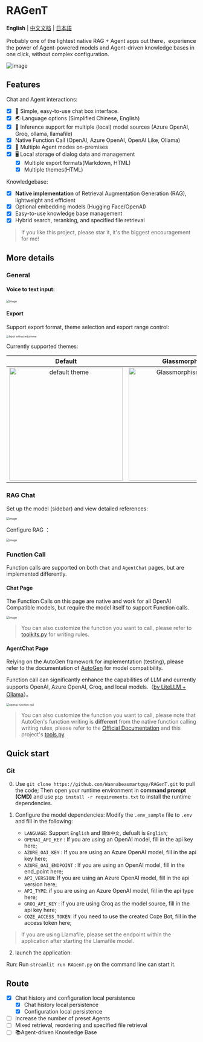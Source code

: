 # RAGenT

**English** | [中文文档](./docs/README_zh.md) | [日本語](./docs/README_ja.md)

Probably one of the lightest native RAG + Agent apps out there，experience the power of Agent-powered models and Agent-driven knowledge bases in one click, without complex configuration.

![image](https://github.com/user-attachments/assets/f50c9b86-55c8-4881-a7cf-b2ccf3b35ece)

## Features

Chat and Agent interactions:
- [x] 💭 Simple, easy-to-use chat box interface.
- [x] 🌏️ Language options (Simplified Chinese, English)
- [x] 🔧 Inference support for multiple (local) model sources (Azure OpenAI, Groq, ollama, llamafile)
- [x] Native Function Call (OpenAI, Azure OpenAI, OpenAI Like, Ollama)
- [x] 🤖 Multiple Agent modes on-premises
- [x] 🖥️ Local storage of dialog data and management
  - [x] Multiple export formats(Markdown, HTML)
  - [x] Multiple themes(HTML)

Knowledgebase:
- [x] **Native implementation** of Retrieval Augmentation Generation (RAG), lightweight and efficient
- [x] Optional embedding models (Hugging Face/OpenAI)
- [x] Easy-to-use knowledge base management
- [x] Hybrid search, reranking, and specified file retrieval

> If you like this project, please star it, it's the biggest encouragement for me!

## More details

### General

#### Voice to text input:

<img src="https://github.com/user-attachments/assets/37ea413d-5ef6-4783-a2da-ed6d1d010f58" alt="image" style="zoom:50%;" />

#### Export

Support export format, theme selection and export range control:

<img src="https://github.com/user-attachments/assets/f4e1461e-2334-4b45-b4d9-2ff0d79a0e63" alt="Export settings and preview" style="zoom:40%;" />

Currently supported themes: 

| Default | Glassmorphism |
| :-----: | :-----------: |
| <img src="https://github.com/user-attachments/assets/6ac8132c-0821-4487-9a1a-a0297a35783a" alt="default theme" width="300" /> | <img src="https://github.com/user-attachments/assets/87b07e86-dd98-4e66-a850-17b776fbeb1c" alt="Glassmorphism theme" width="300" /> |



### RAG Chat

Set up the model (sidebar) and view detailed references:

<img src="https://github.com/user-attachments/assets/4fba2259-3362-42b2-a4d5-85e0658d7720" alt="image" style="zoom:50%;" />

Configure RAG ：

<img src="https://github.com/user-attachments/assets/565d96dc-3f42-4f7d-a368-55af9f4a5d77" alt="image" style="zoom:50%;" />

### Function Call

Function calls are supported on both `Chat` and `AgentChat` pages, but are implemented differently.

#### Chat Page

The Function Calls on this page are native and work for all OpenAI Compatible models, but require the model itself to support Function calls.

<img src="https://github.com/user-attachments/assets/75163c4d-bcd2-4ef0-83d5-ab27c6527715" alt="image" style="zoom:50%;" />

> You can also customize the function you want to call, please refer to [toolkits.py](tools/toolkits.py) for writing rules.

#### AgentChat Page

Relying on the AutoGen framework for implementation (testing), please refer to the documentation of [AutoGen](https://github.com/microsoft/autogen) for model compatibility.

Function call can significantly enhance the capabilities of LLM and currently supports OpenAI, Azure OpenAI, Groq, and local models.（[by LiteLLM + Ollama](https://microsoft.github.io/autogen/docs/topics/non-openai-models/local-litellm-ollama#using-litellmollama-with-autogen)）。

<img src="https://github.com/user-attachments/assets/4eabcedb-5717-46b1-b2f4-4324b5f1fb67" alt="openai function call" style="zoom:50%;" />

> You can also customize the function you want to call, please note that AutoGen's function writing is **different** from the native function calling writing rules, please refer to the [Official Documentation](https://microsoft.github.io/autogen/docs/tutorial/tool-use/) and this project's [tools.py](llm/aoai/tools/tools.py).

## Quick start

### Git

0. Use `git clone https://github.com/Wannabeasmartguy/RAGenT.git` to pull the code;
Then open your runtime environment in **command prompt (CMD)** and use `pip install -r requirements.txt` to install the runtime dependencies.

1. Configure the model dependencies: Modify the `.env_sample` file to `.env` and fill in the following:

    - `LANGUAGE`: Support `English` and `简体中文`, defualt is `English`;
    - `OPENAI_API_KEY` : If you are using an OpenAI model, fill in the api key here;
    - `AZURE_OAI_KEY` : If you are using an Azure OpenAI model, fill in the api key here;
    - `AZURE_OAI_ENDPOINT` : If you are using an OpenAI model, fill in the end_point here;
    - `API_VERSION`: If you are using an Azure OpenAI model, fill in the api version here;
    - `API_TYPE`: if you are using an Azure OpenAI model, fill in the api type here;
    - `GROQ_API_KEY` : if you are using Groq as the model source, fill in the api key here;
    - `COZE_ACCESS_TOKEN`: if you need to use the created Coze Bot, fill in the access token here;

> If you are using Llamafile, please set the endpoint within the application after starting the Llamafile model.

2. launch the application:

Run: Run `streamlit run RAGenT.py` on the command line can start it.

## Route

- [x] Chat history and configuration local persistence
    - [x] Chat history local persistence
    - [x] Configuration local persistence
- [ ] Increase the number of preset Agents
- [ ] Mixed retrieval, reordering and specified file retrieval
- [ ] 📚️Agent-driven Knowledge Base
